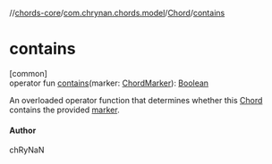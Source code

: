 //[chords-core](../../../index.md)/[com.chrynan.chords.model](../index.md)/[Chord](index.md)/[contains](contains.md)

# contains

[common]\
operator fun [contains](contains.md)(marker: [ChordMarker](../-chord-marker/index.md)): [Boolean](https://kotlinlang.org/api/latest/jvm/stdlib/kotlin/-boolean/index.html)

An overloaded operator function that determines whether this [Chord](index.md) contains the provided [marker](contains.md).

#### Author

chRyNaN
